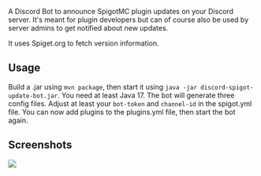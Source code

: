 A Discord Bot to announce SpigotMC plugin updates on your Discord server. It's meant for plugin developers but can of course also be used by server admins to get notified about new updates.

It uses Spiget.org to fetch version information.

## Usage
Build a .jar using `mvn package`, then start it using `java -jar discord-spigot-update-bot.jar`. You need at least Java 17. The bot will generate three config files. Adjust at least your `bot-token` and `channel-id` in the spigot.yml file. You can now add plugins to the plugins.yml file, then start the bot again.

## Screenshots
![](https://static.jeff-media.com/img/discord-spigot-update-bot/discord-spigot-update-bot-screenshot1.png)